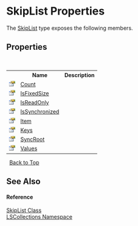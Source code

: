 # SkipList Properties
 

The <a href="71779526-fbe7-b15e-7782-10d57337282b">SkipList</a> type exposes the following members.


## Properties
&nbsp;<table><tr><th></th><th>Name</th><th>Description</th></tr><tr><td>![Public property](media/pubproperty.gif "Public property")</td><td><a href="6d4ef5e7-bcd7-69ad-2cf3-2b67aefbf0e3">Count</a></td><td /></tr><tr><td>![Public property](media/pubproperty.gif "Public property")</td><td><a href="ad11f5a8-2cc2-9552-a5ca-d760eab7d221">IsFixedSize</a></td><td /></tr><tr><td>![Public property](media/pubproperty.gif "Public property")</td><td><a href="78d3a7e2-6fae-0a52-933e-101707b23dd0">IsReadOnly</a></td><td /></tr><tr><td>![Public property](media/pubproperty.gif "Public property")</td><td><a href="29b36cdf-4ffa-4ccb-4831-60e34093d791">IsSynchronized</a></td><td /></tr><tr><td>![Public property](media/pubproperty.gif "Public property")</td><td><a href="83caabe2-1567-353e-800e-8ecaf2f08214">Item</a></td><td /></tr><tr><td>![Public property](media/pubproperty.gif "Public property")</td><td><a href="679cc5ac-e897-4879-c582-724eca0272f1">Keys</a></td><td /></tr><tr><td>![Public property](media/pubproperty.gif "Public property")</td><td><a href="00f0ae54-3ff9-f41e-cf9a-0792044aef35">SyncRoot</a></td><td /></tr><tr><td>![Public property](media/pubproperty.gif "Public property")</td><td><a href="be98ae62-3cc8-44bc-0e87-658f26999084">Values</a></td><td /></tr></table>&nbsp;
<a href="#skiplist-properties">Back to Top</a>

## See Also


#### Reference
<a href="71779526-fbe7-b15e-7782-10d57337282b">SkipList Class</a><br /><a href="74772e97-7817-3c3c-69d7-7adc29f9a1cd">LSCollections Namespace</a><br />